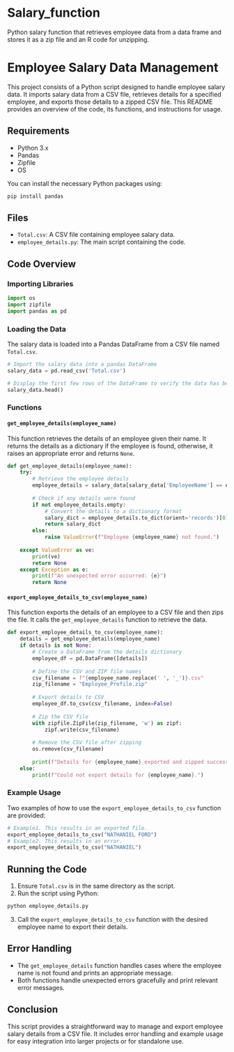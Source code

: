 # Salary_function
Python salary function that retrieves employee data from a data frame and stores it as a zip file and an R code for unzipping.
# Employee Salary Data Management

This project consists of a Python script designed to handle employee salary data. It imports salary data from a CSV file, retrieves details for a specified employee, and exports those details to a zipped CSV file. This README provides an overview of the code, its functions, and instructions for usage.

## Requirements

- Python 3.x
- Pandas
- Zipfile
- OS

You can install the necessary Python packages using:

```bash
pip install pandas
```

## Files

- `Total.csv`: A CSV file containing employee salary data.
- `employee_details.py`: The main script containing the code.

## Code Overview

### Importing Libraries

```python
import os
import zipfile
import pandas as pd
```

### Loading the Data

The salary data is loaded into a Pandas DataFrame from a CSV file named `Total.csv`.

```python
# Import the salary data into a pandas DataFrame
salary_data = pd.read_csv('Total.csv')

# Display the first few rows of the DataFrame to verify the data has been imported correctly
salary_data.head()
```

### Functions

#### `get_employee_details(employee_name)`

This function retrieves the details of an employee given their name. It returns the details as a dictionary if the employee is found, otherwise, it raises an appropriate error and returns `None`.

```python
def get_employee_details(employee_name):
    try:
        # Retrieve the employee details
        employee_details = salary_data[salary_data['EmployeeName'] == employee_name]
        
        # Check if any details were found
        if not employee_details.empty:
            # Convert the details to a dictionary format
            salary_dict = employee_details.to_dict(orient='records')[0]  # get the first (and only) dictionary in the list
            return salary_dict
        else:
            raise ValueError(f"Employee {employee_name} not found.")
    
    except ValueError as ve:
        print(ve)
        return None
    except Exception as e:
        print(f"An unexpected error occurred: {e}")
        return None
```

#### `export_employee_details_to_csv(employee_name)`

This function exports the details of an employee to a CSV file and then zips the file. It calls the `get_employee_details` function to retrieve the data.

```python
def export_employee_details_to_csv(employee_name):
    details = get_employee_details(employee_name)
    if details is not None:
        # Create a DataFrame from the details dictionary
        employee_df = pd.DataFrame([details])
        
        # Define the CSV and ZIP file names
        csv_filename = f"{employee_name.replace(' ', '_')}.csv"
        zip_filename = "Employee_Profile.zip"
        
        # Export details to CSV
        employee_df.to_csv(csv_filename, index=False)
        
        # Zip the CSV file
        with zipfile.ZipFile(zip_filename, 'w') as zipf:
            zipf.write(csv_filename)
        
        # Remove the CSV file after zipping
        os.remove(csv_filename)
        
        print(f"Details for {employee_name} exported and zipped successfully.")
    else:
        print(f"Could not export details for {employee_name}.")
```

### Example Usage

Two examples of how to use the `export_employee_details_to_csv` function are provided:

```python
# Example1. This results in an exported file.
export_employee_details_to_csv("NATHANIEL FORD")
# Example2. This results in an error.
export_employee_details_to_csv("NATHANIEL")
```

## Running the Code

1. Ensure `Total.csv` is in the same directory as the script.
2. Run the script using Python:

```bash
python employee_details.py
```

3. Call the `export_employee_details_to_csv` function with the desired employee name to export their details.

## Error Handling

- The `get_employee_details` function handles cases where the employee name is not found and prints an appropriate message.
- Both functions handle unexpected errors gracefully and print relevant error messages.

## Conclusion

This script provides a straightforward way to manage and export employee salary details from a CSV file. It includes error handling and example usage for easy integration into larger projects or for standalone use.
